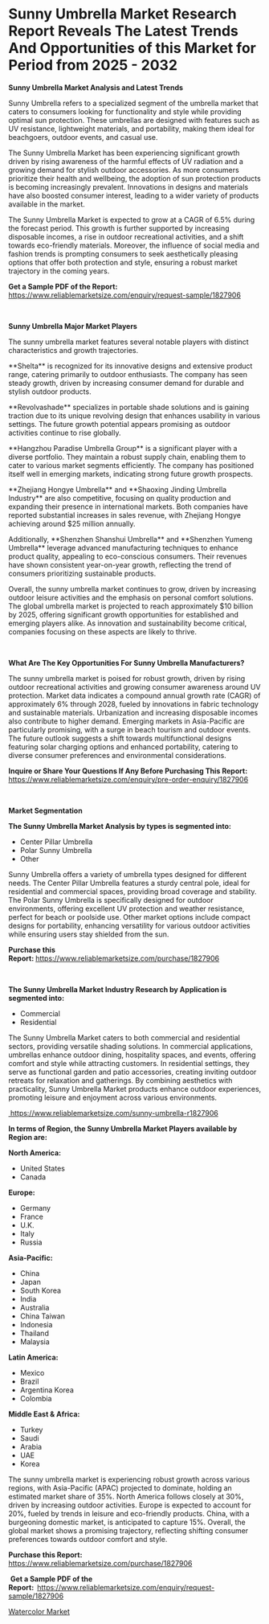 <p><h1>Sunny Umbrella Market Research Report Reveals The Latest Trends And Opportunities of this Market for Period from 2025 - 2032</h1></p><p><strong>Sunny Umbrella Market Analysis and Latest Trends</strong></p>
<p><p>Sunny Umbrella refers to a specialized segment of the umbrella market that caters to consumers looking for functionality and style while providing optimal sun protection. These umbrellas are designed with features such as UV resistance, lightweight materials, and portability, making them ideal for beachgoers, outdoor events, and casual use.</p><p>The Sunny Umbrella Market has been experiencing significant growth driven by rising awareness of the harmful effects of UV radiation and a growing demand for stylish outdoor accessories. As more consumers prioritize their health and wellbeing, the adoption of sun protection products is becoming increasingly prevalent. Innovations in designs and materials have also boosted consumer interest, leading to a wider variety of products available in the market.</p><p>The Sunny Umbrella Market is expected to grow at a CAGR of 6.5% during the forecast period. This growth is further supported by increasing disposable incomes, a rise in outdoor recreational activities, and a shift towards eco-friendly materials. Moreover, the influence of social media and fashion trends is prompting consumers to seek aesthetically pleasing options that offer both protection and style, ensuring a robust market trajectory in the coming years.</p></p>
<p><strong>Get a Sample PDF of the Report:&nbsp;</strong> <a href="https://www.reliablemarketsize.com/enquiry/request-sample/1827906?utm_campaign=3168&utm_medium=2&utm_source=Github&utm_content=ia&utm_term=04042025&utm_id=sunny-umbrella">https://www.reliablemarketsize.com/enquiry/request-sample/1827906</a></p>
<p>&nbsp;</p>
<p><strong>Sunny Umbrella Major Market Players</strong></p>
<p><p>The sunny umbrella market features several notable players with distinct characteristics and growth trajectories. </p><p>**Shelta** is recognized for its innovative designs and extensive product range, catering primarily to outdoor enthusiasts. The company has seen steady growth, driven by increasing consumer demand for durable and stylish outdoor products.</p><p>**Revolvashade** specializes in portable shade solutions and is gaining traction due to its unique revolving design that enhances usability in various settings. The future growth potential appears promising as outdoor activities continue to rise globally.</p><p>**Hangzhou Paradise Umbrella Group** is a significant player with a diverse portfolio. They maintain a robust supply chain, enabling them to cater to various market segments efficiently. The company has positioned itself well in emerging markets, indicating strong future growth prospects.</p><p>**Zhejiang Hongye Umbrella** and **Shaoxing Jinding Umbrella Industry** are also competitive, focusing on quality production and expanding their presence in international markets. Both companies have reported substantial increases in sales revenue, with Zhejiang Hongye achieving around $25 million annually.</p><p>Additionally, **Shenzhen Shanshui Umbrella** and **Shenzhen Yumeng Umbrella** leverage advanced manufacturing techniques to enhance product quality, appealing to eco-conscious consumers. Their revenues have shown consistent year-on-year growth, reflecting the trend of consumers prioritizing sustainable products.</p><p>Overall, the sunny umbrella market continues to grow, driven by increasing outdoor leisure activities and the emphasis on personal comfort solutions. The global umbrella market is projected to reach approximately $10 billion by 2025, offering significant growth opportunities for established and emerging players alike. As innovation and sustainability become critical, companies focusing on these aspects are likely to thrive.</p></p>
<p>&nbsp;</p>
<p><strong>What Are The Key Opportunities For Sunny Umbrella Manufacturers?</strong></p>
<p><p>The sunny umbrella market is poised for robust growth, driven by rising outdoor recreational activities and growing consumer awareness around UV protection. Market data indicates a compound annual growth rate (CAGR) of approximately 6% through 2028, fueled by innovations in fabric technology and sustainable materials. Urbanization and increasing disposable incomes also contribute to higher demand. Emerging markets in Asia-Pacific are particularly promising, with a surge in beach tourism and outdoor events. The future outlook suggests a shift towards multifunctional designs featuring solar charging options and enhanced portability, catering to diverse consumer preferences and environmental considerations.</p></p>
<p><strong>Inquire or Share Your Questions If Any Before Purchasing This Report:</strong> <a href="https://www.reliablemarketsize.com/enquiry/pre-order-enquiry/1827906?utm_campaign=3168&utm_medium=2&utm_source=Github&utm_content=ia&utm_term=04042025&utm_id=sunny-umbrella">https://www.reliablemarketsize.com/enquiry/pre-order-enquiry/1827906</a></p>
<p>&nbsp;</p>
<p><strong>Market Segmentation</strong></p>
<p><strong>The Sunny Umbrella Market Analysis by types is segmented into:</strong></p>
<p><ul><li>Center Pillar Umbrella</li><li>Polar Sunny Umbrella</li><li>Other</li></ul></p>
<p><p>Sunny Umbrella offers a variety of umbrella types designed for different needs. The Center Pillar Umbrella features a sturdy central pole, ideal for residential and commercial spaces, providing broad coverage and stability. The Polar Sunny Umbrella is specifically designed for outdoor environments, offering excellent UV protection and weather resistance, perfect for beach or poolside use. Other market options include compact designs for portability, enhancing versatility for various outdoor activities while ensuring users stay shielded from the sun.</p></p>
<p><strong>Purchase this Report:&nbsp;</strong><a href="https://www.reliablemarketsize.com/purchase/1827906?utm_campaign=3168&utm_medium=2&utm_source=Github&utm_content=ia&utm_term=04042025&utm_id=sunny-umbrella">https://www.reliablemarketsize.com/purchase/1827906</a></p>
<p>&nbsp;</p>
<p><strong>The Sunny Umbrella Market Industry Research by Application is segmented into:</strong></p>
<p><ul><li>Commercial</li><li>Residential</li></ul></p>
<p><p>The Sunny Umbrella Market caters to both commercial and residential sectors, providing versatile shading solutions. In commercial applications, umbrellas enhance outdoor dining, hospitality spaces, and events, offering comfort and style while attracting customers. In residential settings, they serve as functional garden and patio accessories, creating inviting outdoor retreats for relaxation and gatherings. By combining aesthetics with practicality, Sunny Umbrella Market products enhance outdoor experiences, promoting leisure and enjoyment across various environments.</p></p>
<p><a href="https://www.reliablemarketsize.com/sunny-umbrella-r1827906?utm_campaign=3168&utm_medium=2&utm_source=Github&utm_content=ia&utm_term=04042025&utm_id=sunny-umbrella">&nbsp;https://www.reliablemarketsize.com/sunny-umbrella-r1827906</a></p>
<p><strong>In terms of Region, the Sunny Umbrella Market Players available by Region are:</strong></p>
<p>
    <p> <strong> North America: </strong>
        <ul>
            <li>United States</li>
            <li>Canada</li>
        </ul>
        </p> 
    <p> <strong> Europe: </strong>
        <ul>
            <li>Germany</li>
            <li>France</li>
            <li>U.K.</li>
            <li>Italy</li>
            <li>Russia</li>
        </ul>
        </p> 
    <p> <strong> Asia-Pacific: </strong>
        <ul>
            <li>China</li>
            <li>Japan</li>
            <li>South Korea</li>
            <li>India</li>
            <li>Australia</li>
            <li>China Taiwan</li>
            <li>Indonesia</li>
            <li>Thailand</li>
            <li>Malaysia</li>
        </ul>
        </p> 
    <p> <strong> Latin America: </strong>
        <ul>
            <li>Mexico</li>
            <li>Brazil</li>
            <li>Argentina Korea</li>
            <li>Colombia</li>
        </ul>
        </p> 
    <p> <strong> Middle East & Africa: </strong>
        <ul>
            <li>Turkey</li>
            <li>Saudi</li>
            <li>Arabia</li>
            <li>UAE</li>
            <li>Korea</li>
        </ul>
    </p>
    </p>
<p><p>The sunny umbrella market is experiencing robust growth across various regions, with Asia-Pacific (APAC) projected to dominate, holding an estimated market share of 35%. North America follows closely at 30%, driven by increasing outdoor activities. Europe is expected to account for 20%, fueled by trends in leisure and eco-friendly products. China, with a burgeoning domestic market, is anticipated to capture 15%. Overall, the global market shows a promising trajectory, reflecting shifting consumer preferences towards outdoor comfort and style.</p></p>
<p><strong>Purchase this Report: </strong><a href="https://www.reliablemarketsize.com/purchase/1827906?utm_campaign=3168&utm_medium=2&utm_source=Github&utm_content=ia&utm_term=04042025&utm_id=sunny-umbrella">https://www.reliablemarketsize.com/purchase/1827906</a></p>
<p>&nbsp;<strong>Get a Sample PDF of the Report:&nbsp;&nbsp;</strong><a href="https://www.reliablemarketsize.com/enquiry/request-sample/1827906?utm_campaign=3168&utm_medium=2&utm_source=Github&utm_content=ia&utm_term=04042025&utm_id=sunny-umbrella">https://www.reliablemarketsize.com/enquiry/request-sample/1827906</a></p>
<p><strong></strong></p>
<p><p><a href="https://github.com/plawragarile/Market-Research-Report-List-1/blob/main/watercolor-market.md?utm_campaign=3168&utm_medium=2&utm_source=Github&utm_content=ia&utm_term=04042025&utm_id=sunny-umbrella">Watercolor Market</a></p></p>
